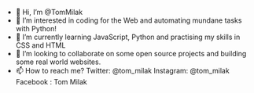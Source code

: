 - 👋 Hi, I’m @TomMilak
- 👀 I’m interested in coding for the Web and automating mundane tasks with Python!
- 🌱 I’m currently learning JavaScript, Python and practising my skills in CSS and HTML
- 💞️ I’m looking to collaborate on some open source projects and building some real world websites.
- 📫 How to reach me? 
      Twitter:    @tom_milak
      Instagram:  @tom_milak
      Facebook :  Tom Milak

<!---
TomMilak/TomMilak is a ✨ special ✨ repository because its `README.md` (this file) appears on your GitHub profile.
You can click the Preview link to take a look at your changes.
--->
